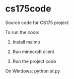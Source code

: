 # cs175code
Source code for CS175 project

To run the coce:
1) Install malmo

2) Run minecraft client

3) Run the project code

On Windows: 
python st.py


